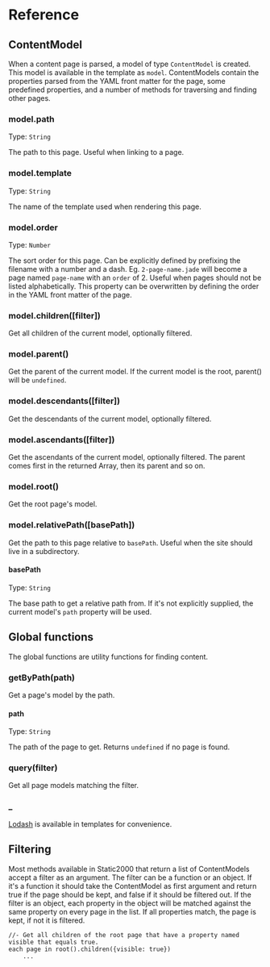 # Reference

## ContentModel

When a content page is parsed, a model of type `ContentModel` is created. This model is available in the template as `model`. ContentModels contain the properties parsed from the YAML front matter for the page, some predefined properties, and a number of methods for traversing and finding other pages.

### model.path

Type: `String`

The path to this page. Useful when linking to a page.

### model.template

Type: `String`

The name of the template used when rendering this page.

### model.order

Type: `Number`

The sort order for this page. Can be explicitly defined by prefixing the filename with a number and a dash. Eg. `2-page-name.jade` will become a page named `page-name` with an `order` of 2. Useful when pages should not be listed alphabetically. This property can be overwritten by defining the order in the YAML front matter of the page.

### model.children([filter])

Get all children of the current model, optionally filtered.

### model.parent()

Get the parent of the current model. If the current model is the root, parent() will be `undefined`.

### model.descendants([filter])

Get the descendants of the current model, optionally filtered.

### model.ascendants([filter])

Get the ascendants of the current model, optionally filtered. The parent comes first in the returned Array, then its parent and so on.

### model.root()

Get the root page's model.

### model.relativePath([basePath])

Get the path to this page relative to `basePath`. Useful when the site should live in a subdirectory.

#### basePath

Type: `String`

The base path to get a relative path from. If it's not explicitly supplied, the current model's `path` property will be used.

## Global functions

The global functions are utility functions for finding content.

### getByPath(path)

Get a page's model by the path.

#### path

Type: `String`

The path of the page to get. Returns `undefined` if no page is found.

### query(filter)

Get all page models matching the filter.

### _

[Lodash](https://lodash.com/) is available in templates for convenience.

## Filtering

Most methods available in Static2000 that return a list of ContentModels accept a filter as an argument. The filter can be a function or an object. If it's a function it should take the ContentModel as first argument and return true if the page should be kept, and false if it should be filtered out. If the filter is an object, each property in the object will be matched against the same property on every page in the list. If all properties match, the page is kept, if not it is filtered.

```jade
//- Get all children of the root page that have a property named visible that equals true.
each page in root().children({visible: true})
    ...
```
